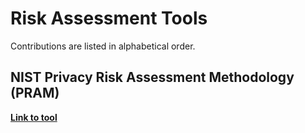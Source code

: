 # Risk Assessment Tools
Contributions are listed in alphabetical order.

## NIST Privacy Risk Assessment Methodology (PRAM)

**[Link to tool](https://github.com/usnistgov/PrivacyEngCollabSpace/tree/master/tools/risk-assessment/NIST-Privacy-Risk-Assessment-Methodology-PRAM)**
